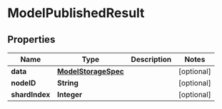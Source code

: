 # ModelPublishedResult

## Properties
Name | Type | Description | Notes
------------ | ------------- | ------------- | -------------
**data** | [**ModelStorageSpec**](ModelStorageSpec.md) |  |  [optional]
**nodeID** | **String** |  |  [optional]
**shardIndex** | **Integer** |  |  [optional]
